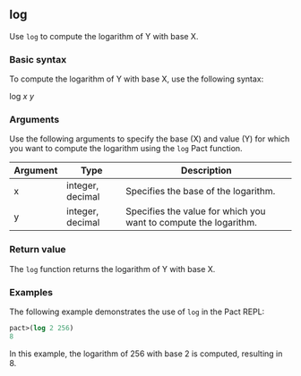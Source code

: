 ## log
Use `log` to compute the logarithm of Y with base X.

### Basic syntax

To compute the logarithm of Y with base X, use the following syntax:

log *x y*

### Arguments

Use the following arguments to specify the base (X) and value (Y) for which you want to compute the logarithm using the `log` Pact function.

| Argument | Type | Description |
| --- | --- | --- |
| x | integer, decimal | Specifies the base of the logarithm. |
| y | integer, decimal | Specifies the value for which you want to compute the logarithm. |

### Return value

The `log` function returns the logarithm of Y with base X.

### Examples

The following example demonstrates the use of `log` in the Pact REPL:

```lisp
pact>(log 2 256)
8
```

In this example, the logarithm of 256 with base 2 is computed, resulting in 8.
